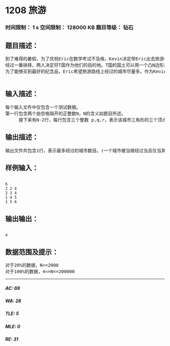 # 1208 旅游   
### 时间限制： 1 s     空间限制： 128000 KB     题目等级： 钻石  
## 题目描述：  

<pre>
到了难得的暑假，为了庆祝Eric在数学考试不及格，Kevin决定带Eric出去旅游~~  
经过一番抉择，两人决定将T国作为他们的目的地。T国的国土可以用一个凸N边形来表示，N个顶点表示N个入境/出境口。T国包含N-2个城市，每个城市都是顶点均为N边形顶点的三角形(换而言之，城市组成了关于T国的一个三角剖分)。两人的旅游路线可以看做是连接N个顶点中不相邻两点的线段。  
为了能够买到最好的纪念品，Eric希望旅游路线上经过的城市尽量多。作为Kevin的好友，你能帮帮Kevin吗？

</pre>
  
  
## 输入描述：  

<pre>
每个输入文件中仅包含一个测试数据。
第一行包含两个由空格隔开的正整数N，N的含义如题目所述。
     接下来有N-2行，每行包含三个整数 p,q,r，表示该城市三角形的三个顶点的编号(T国的N个顶点按顺时间方向从1至n编号)。
</pre>
  
  
## 输出描述：  

<pre>
输出文件共包含1行，表示最多经过的城市数目。(一个城市被当做经过当且仅当其与线路有至少两个公共点)
</pre>
  
  
## 样例输入：  

<pre><code>
6
1 2 4
2 3 4
1 4 5
1 5 6
</code></pre>
  
  
## 输出输出：  

<pre><code>
4
</code></pre>
  
  
## 数据范围及提示：  

<pre>
对于20%的数据，N<=2000
对于100%的数据，4<=N<=200000
</pre>
  
  
***  

##### AC: 69  
##### WA: 28  
##### TLE: 5  
##### MLE: 0  
##### RE: 31  
